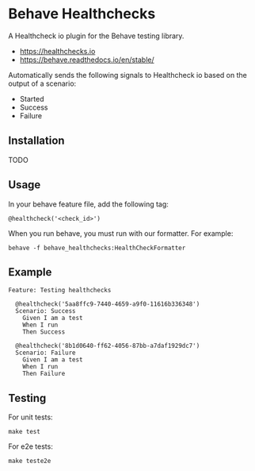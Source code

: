 # Behave Healthchecks

A Healthcheck io plugin for the Behave testing library. 

- https://healthchecks.io
- https://behave.readthedocs.io/en/stable/

Automatically sends the following signals to Healthcheck io based on the output of 
a scenario:

- Started
- Success
- Failure

## Installation

TODO

## Usage

In your behave feature file, add the following tag:

```gherkin
@healthcheck('<check_id>')
```

When you run behave, you must run with our formatter. For example:

`behave -f behave_healthchecks:HealthCheckFormatter`

## Example

```gherkin
Feature: Testing healthchecks

  @healthcheck('5aa8ffc9-7440-4659-a9f0-11616b336348')
  Scenario: Success
    Given I am a test
    When I run
    Then Success

  @healthcheck('8b1d0640-ff62-4056-87bb-a7daf1929dc7')
  Scenario: Failure
    Given I am a test
    When I run
    Then Failure
```

## Testing

For unit tests:

`make test`

For e2e tests:

`make teste2e`
